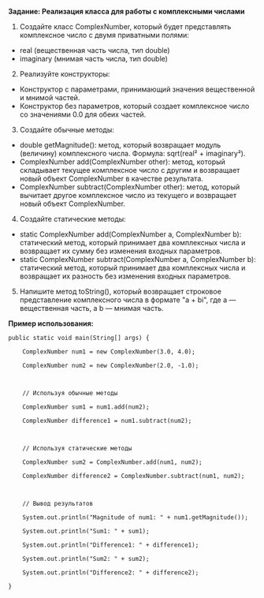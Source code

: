 **Задание: Реализация класса для работы с комплексными числами**

1. Создайте класс ComplexNumber, который будет представлять комплексное число с двумя приватными полями:
* real (вещественная часть числа, тип double)
* imaginary (мнимая часть числа, тип double)
2. Реализуйте конструкторы:
* Конструктор с параметрами, принимающий значения вещественной и мнимой частей.
* Конструктор без параметров, который создает комплексное число со значениями 0.0 для обеих частей.
3. Создайте обычные методы:
* double getMagnitude(): метод, который возвращает модуль (величину) комплексного числа. Формула: sqrt(real² + imaginary²).
* ComplexNumber add(ComplexNumber other): метод, который складывает текущее комплексное число с другим и возвращает новый объект ComplexNumber в качестве результата.
* ComplexNumber subtract(ComplexNumber other): метод, который вычитает другое комплексное число из текущего и возвращает новый объект ComplexNumber.
4. Создайте статические методы:
* static ComplexNumber add(ComplexNumber a, ComplexNumber b): статический метод, который принимает два комплексных числа и возвращает их сумму без изменения входных параметров.
* static ComplexNumber subtract(ComplexNumber a, ComplexNumber b): статический метод, который принимает два комплексных числа и возвращает их разность без изменения входных параметров.
5. Напишите метод toString(), который возвращает строковое представление комплексного числа в формате "a + bi", где a — вещественная часть, а b — мнимая часть.

**Пример использования:**

```
public static void main(String[] args) {

    ComplexNumber num1 = new ComplexNumber(3.0, 4.0);

    ComplexNumber num2 = new ComplexNumber(2.0, -1.0);

 

    // Используя обычные методы

    ComplexNumber sum1 = num1.add(num2);

    ComplexNumber difference1 = num1.subtract(num2);

   

    // Используя статические методы

    ComplexNumber sum2 = ComplexNumber.add(num1, num2);

    ComplexNumber difference2 = ComplexNumber.subtract(num1, num2);

   

    // Вывод результатов

    System.out.println("Magnitude of num1: " + num1.getMagnitude());

    System.out.println("Sum1: " + sum1);

    System.out.println("Difference1: " + difference1);

    System.out.println("Sum2: " + sum2);

    System.out.println("Difference2: " + difference2);

}
```
